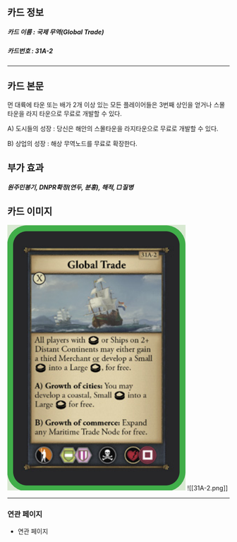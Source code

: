 ## 카드 정보
##### 카드 이름 : 국제 무역(Global Trade)
##### 카드번호 : 31A-2
---
## 카드 본문

먼 대륙에 타운 또는 배가 2개 이상 있는 모든 플레이어들은 3번째 상인을 얻거나 스몰타운을 라지 타운으로 무료로 개발할 수 있다.

A) 도시들의 성장 : 당신은 해안의 스몰타운을 라지타운으로 무료로 개발할 수 있다.

B) 상업의 성장 : 해상 무역노드를 무료로 확장한다.

## 부가 효과
##### 원주민봉기, DNPR확정(연두, 분홍), 해적, □질병 

## 카드 이미지
<img src="\Assets\31A-2.png"/>
![[31A-2.png]]

--- 

### 연관 페이지
- 연관 페이지
